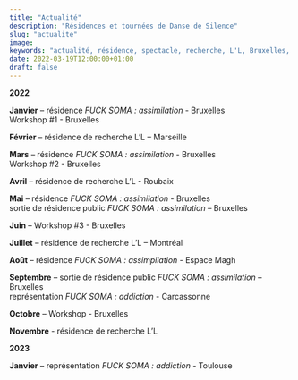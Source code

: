 ```yaml
---
title: "Actualité"
description: "Résidences et tournées de Danse de Silence"
slug: "actualite"
image:
keywords: "actualité, résidence, spectacle, recherche, L'L, Bruxelles, tournée"
date: 2022-03-19T12:00:00+01:00
draft: false
---
```

**2022**  

**Janvier** – résidence *FUCK SOMA : assimilation* -  Bruxelles  
Workshop #1 - Bruxelles

**Février** – résidence de recherche L’L – Marseille 

**Mars** – résidence *FUCK SOMA : assimilation* -  Bruxelles  
Workshop #2 - Bruxelles

**Avril** – résidence de recherche L’L - Roubaix

**Mai** – résidence *FUCK SOMA : assimilation* -  Bruxelles  
sortie de résidence public *FUCK SOMA : assimilation* – Bruxelles

**Juin** – Workshop #3 - Bruxelles

**Juillet** – résidence de recherche L’L – Montréal

**Août** – résidence *FUCK SOMA : assimpilation* - Espace Magh

**Septembre** – 
sortie de résidence public *FUCK SOMA : assimilation* – Bruxelles  
représentation *FUCK SOMA : addiction* - Carcassonne  

**Octobre** – Workshop - Bruxelles

**Novembre** -  résidence de recherche L’L

**2023**  

**Janvier** – représentation *FUCK SOMA : addiction* -  Toulouse 